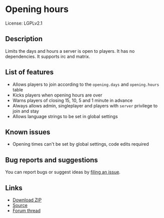 # Opening hours
License: LGPLv2.1

## Description
Limits the days and hours a server is open to players. It has no dependencies. It supports irc and matrix.

## List of features

- Allows players to join according to the `opening.days` and `opening.hours` table
- Kicks players when opening hours are over
- Warns players of closing 15, 10, 5 and 1 minute in advance
- Always allows admin, singleplayer and players with `server` privilege to join and stay
- Allows language strings to be set in global settings

## Known issues
- Opening times can't be set by global settings, code edits required

## Bug reports and suggestions
You can report bugs or suggest ideas by [filing an issue](http://github.com/tacotexmex/opening_hours/issues/new).

## Links
* [Download ZIP](https://github.com/tacotexmex/opening_hours/archive/master.zip)
* [Source](https://github.com/tacotexmex/opening_hours/)
* [Forum thread](https://forum.minetest.net/viewtopic.php?f=9&t=18168)
